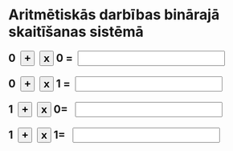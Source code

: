 
<!DOCTYPE html>
<html><head>
<meta charset="utf-8" >
<title>Aritmētiskās darbības binārajā skaitīšanas sistēmā</title>
<style>
    p{
        font-weight: bold;
        font-size: 150%;
    }
     input{
        font-weight: bold;
        font-size: 100%;
    }
</style>
</head><body>
<h1>Aritmētiskās darbības binārajā skaitīšanas sistēmā</h1>
<form method="post" name="darbibas">
<p>0&nbsp;
<input onclick="rez00.value=0" name="plus00" value="+" type="button">&nbsp;
<input onclick="rez00.value=0" name="reiz00" value="x" type="button"> 0 =&nbsp;
<input name="rez00">
</p>
<p>0&nbsp;
<input onclick="rez01.value=1" name="plus01" value="+" type="button">&nbsp;
<input onclick="rez01.value=0" name="reiz01" value="x" type="button"> 1 =&nbsp;
<input name="rez01">
</p>
<p>1&nbsp;
<input onclick="rez10.value=1" name="plus10" value="+" type="button">&nbsp;
<input onclick="rez10.value=0" name="reiz10" value="x" type="button"> 0=&nbsp;
&nbsp;<input name="rez10">
</p>
<p>1&nbsp;
<input onclick="rez11.value=10" name="plus11" value="+" type="button">&nbsp;
<input onclick="rez11.value=1" name="reiz11" value="x" type="button"> 1=&nbsp;
&nbsp;<input name="rez11">
</p>
</form>
</body></html>
